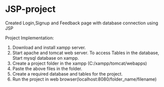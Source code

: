 # JSP-project

Created Login,Signup and Feedback page with database connection using JSP

Project Implementation:

  1. Download and install xampp server.
  2. Start apache and tomcat web server. To access Tables in the database, Start mysql database on xampp.
  3. Create a project folder in the xampp (C:/xampp/tomcat/webapps)
  4. Paste the above files in the folder.
  5. Create a required database and tables for the project.
  6. Run the project in web browser(localhost:8080/folder_name/filename)
